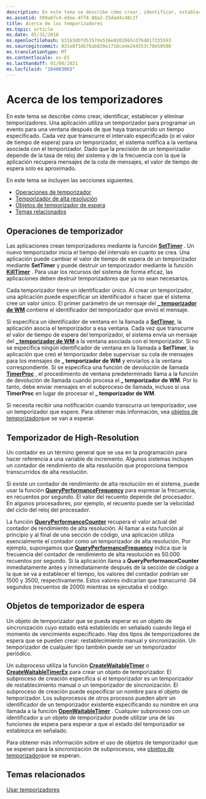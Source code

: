 ```yaml
---
description: En este tema se describe cómo crear, identificar, establecer y eliminar temporizadores.
ms.assetid: 509a6fc4-ddee-4ff4-88a2-25dad4c48c2f
title: Acerca de los temporizadores
ms.topic: article
ms.date: 05/31/2018
ms.openlocfilehash: b3163dbfd5357de516e0202665cd76d017335593
ms.sourcegitcommit: 831e8f3db78ab820e1710cede244553c70e50500
ms.translationtype: MT
ms.contentlocale: es-ES
ms.lasthandoff: 01/08/2021
ms.locfileid: "104003065"
---
```

# <a name="about-timers"></a>Acerca de los temporizadores

En este tema se describe cómo crear, identificar, establecer y eliminar temporizadores. Una aplicación utiliza un temporizador para programar un evento para una ventana después de que haya transcurrido un tiempo especificado. Cada vez que transcurre el intervalo especificado (o el valor de tiempo de espera) para un temporizador, el sistema notifica a la ventana asociada con el temporizador. Dado que la precisión de un temporizador depende de la tasa de reloj del sistema y de la frecuencia con la que la aplicación recupera mensajes de la cola de mensajes, el valor de tiempo de espera solo es aproximado.

En este tema se incluyen las secciones siguientes.

-   [Operaciones de temporizador](#timer-operations)
-   [Temporizador de alta resolución](#high-resolution-timer)
-   [Objetos de temporizador de espera](#waitable-timer-objects)
-   [Temas relacionados](#related-topics)

## <a name="timer-operations"></a>Operaciones de temporizador

Las aplicaciones crean temporizadores mediante la función [**SetTimer**](/windows/win32/api/winuser/nf-winuser-settimer) . Un nuevo temporizador inicia el tiempo del intervalo en cuanto se crea. Una aplicación puede cambiar el valor de tiempo de espera de un temporizador mediante **SetTimer** y puede destruir un temporizador mediante la función [**KillTimer**](/windows/win32/api/winuser/nf-winuser-killtimer) . Para usar los recursos del sistema de forma eficaz, las aplicaciones deben destruir temporizadores que ya no sean necesarios.

Cada temporizador tiene un identificador único. Al crear un temporizador, una aplicación puede especificar un identificador o hacer que el sistema cree un valor único. El primer parámetro de un mensaje del [**\_ temporizador de WM**](wm-timer.md) contiene el identificador del temporizador que envió el mensaje.

Si especifica un identificador de ventana en la llamada a [**SetTimer**](/windows/win32/api/winuser/nf-winuser-settimer), la aplicación asocia el temporizador a esa ventana. Cada vez que transcurre el valor de tiempo de espera del temporizador, el sistema envía un mensaje del [**\_ temporizador de WM**](wm-timer.md) a la ventana asociada con el temporizador. Si no se especifica ningún identificador de ventana en la llamada a **SetTimer**, la aplicación que creó el temporizador debe supervisar su cola de mensajes para los mensajes de **\_ temporizador de WM** y enviarlos a la ventana correspondiente. Si se especifica una función de devolución de llamada [**TimerProc**](/windows/win32/api/winuser/nc-winuser-timerproc) , el procedimiento de ventana predeterminado llama a la función de devolución de llamada cuando procesa el **\_ temporizador de WM**. Por lo tanto, debe enviar mensajes en el subproceso de llamada, incluso si usa **TimerProc** en lugar de procesar el **\_ temporizador de WM**.

Si necesita recibir una notificación cuando transcurra un temporizador, use un temporizador que espere. Para obtener más información, vea [objetos de temporizador](/windows/desktop/Sync/waitable-timer-objects)que se van a esperar.

## <a name="high-resolution-timer"></a>Temporizador de High-Resolution

Un contador es un término general que se usa en la programación para hacer referencia a una variable de incremento. Algunos sistemas incluyen un contador de rendimiento de alta resolución que proporciona tiempos transcurridos de alta resolución.

Si existe un contador de rendimiento de alta resolución en el sistema, puede usar la función [**QueryPerformanceFrequency**](/windows/desktop/api/profileapi/nf-profileapi-queryperformancefrequency) para expresar la frecuencia, en recuentos por segundo. El valor del recuento depende del procesador. En algunos procesadores, por ejemplo, el recuento puede ser la velocidad del ciclo del reloj del procesador.

La función [**QueryPerformanceCounter**](/windows/desktop/api/profileapi/nf-profileapi-queryperformancecounter) recupera el valor actual del contador de rendimiento de alta resolución. Al llamar a esta función al principio y al final de una sección de código, una aplicación utiliza esencialmente el contador como un temporizador de alta resolución. Por ejemplo, supongamos que [**QueryPerformanceFrequency**](/windows/desktop/api/profileapi/nf-profileapi-queryperformancefrequency) indica que la frecuencia del contador de rendimiento de alta resolución es 50.000 recuentos por segundo. Si la aplicación llama a **QueryPerformanceCounter** inmediatamente antes y inmediatamente después de la sección de código a la que se va a establecer el tiempo, los valores del contador podrían ser 1500 y 3500, respectivamente. Estos valores indicarían que transcurrió .04 segundos (recuentos de 2000) mientras se ejecutaba el código.

## <a name="waitable-timer-objects"></a>Objetos de temporizador de espera

Un objeto de temporizador que se pueda esperar es un objeto de sincronización cuyo estado está establecido en señalado cuando llega el momento de vencimiento especificado. Hay dos tipos de temporizadores de espera que se pueden crear: restablecimiento manual y sincronización. Un temporizador de cualquier tipo también puede ser un temporizador periódico.

Un subproceso utiliza la función [**CreateWaitableTimer**](/windows/win32/api/synchapi/nf-synchapi-createwaitabletimerw) o [**CreateWaitableTimerEx**](/windows/win32/api/synchapi/nf-synchapi-createwaitabletimerexw) para crear un objeto de temporizador. El subproceso de creación especifica si el temporizador es un temporizador de restablecimiento manual o un temporizador de sincronización. El subproceso de creación puede especificar un nombre para el objeto de temporizador. Los subprocesos de otros procesos pueden abrir un identificador de un temporizador existente especificando su nombre en una llamada a la función [**OpenWaitableTimer**](/windows/win32/api/synchapi/nf-synchapi-openwaitabletimerw) . Cualquier subproceso con un identificador a un objeto de temporizador puede utilizar una de las funciones de espera para esperar a que el estado del temporizador se establezca en señalado.

Para obtener más información sobre el uso de objetos de temporizador que se esperan para la sincronización de subprocesos, vea [objetos de temporizador](/windows/desktop/Sync/waitable-timer-objects)que se esperan.

## <a name="related-topics"></a>Temas relacionados

<dl> <dt>

[Usar temporizadores](using-timers.md)
</dt> </dl>

 

 
